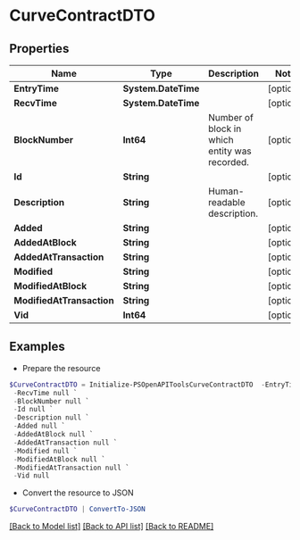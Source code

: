 # CurveContractDTO
## Properties

Name | Type | Description | Notes
------------ | ------------- | ------------- | -------------
**EntryTime** | **System.DateTime** |  | [optional] 
**RecvTime** | **System.DateTime** |  | [optional] 
**BlockNumber** | **Int64** | Number of block in which entity was recorded. | [optional] 
**Id** | **String** |  | [optional] 
**Description** | **String** | Human-readable description. | [optional] 
**Added** | **String** |  | [optional] 
**AddedAtBlock** | **String** |  | [optional] 
**AddedAtTransaction** | **String** |  | [optional] 
**Modified** | **String** |  | [optional] 
**ModifiedAtBlock** | **String** |  | [optional] 
**ModifiedAtTransaction** | **String** |  | [optional] 
**Vid** | **Int64** |  | [optional] 

## Examples

- Prepare the resource
```powershell
$CurveContractDTO = Initialize-PSOpenAPIToolsCurveContractDTO  -EntryTime null `
 -RecvTime null `
 -BlockNumber null `
 -Id null `
 -Description null `
 -Added null `
 -AddedAtBlock null `
 -AddedAtTransaction null `
 -Modified null `
 -ModifiedAtBlock null `
 -ModifiedAtTransaction null `
 -Vid null
```

- Convert the resource to JSON
```powershell
$CurveContractDTO | ConvertTo-JSON
```

[[Back to Model list]](../README.md#documentation-for-models) [[Back to API list]](../README.md#documentation-for-api-endpoints) [[Back to README]](../README.md)

